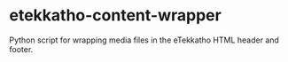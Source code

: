 # etekkatho-content-wrapper

Python script for wrapping media files in the eTekkatho HTML header and footer.

